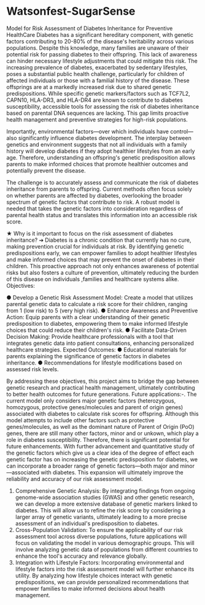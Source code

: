 # Watsonfest-SugarSense
Model for Risk Assessment of Diabetes Inheritance for Preventive HealthCare 
Diabetes has a significant hereditary component, with genetic factors contributing to 20-80% of the disease's heritability across various populations. Despite this knowledge, many families are unaware of their potential risk for passing diabetes to their offspring. This lack of awareness can hinder necessary lifestyle adjustments that could mitigate this risk.
The increasing prevalence of diabetes, exacerbated by sedentary lifestyles, poses a substantial public health challenge, particularly for children of affected individuals or those with a familial history of the disease. These offsprings are at a markedly increased risk due to shared genetic predispositions. While specific genetic markers/factors such as TCF7L2, CAPN10, HLA-DR3, and HLA-DR4 are known to contribute to diabetes susceptibility, accessible tools for assessing the risk of diabetes inheritance based on parental DNA sequences are lacking. This gap limits proactive health management and preventive strategies for high-risk populations.

Importantly, environmental factors—over which individuals have control—also significantly influence diabetes development. The interplay between genetics and environment suggests that not all individuals with a family history will develop diabetes if they adopt healthier lifestyles from an early age. Therefore, understanding an offspring's genetic predisposition allows parents to make informed choices that promote healthier outcomes and potentially prevent the disease.

The challenge is to accurately assess and communicate the risk of diabetes inheritance from parents to offspring. Current methods often focus solely on whether parents are affected by diabetes, overlooking the broader spectrum of genetic factors that contribute to risk. A robust model is needed that takes the genetic factors into consideration regardless of parental health status and translates this information into an accessible risk score.

★	 Why is it important to focus on the risk assessment of diabetes inheritance?
➔	Diabetes is a chronic condition that currently has no cure, making prevention crucial for individuals at risk. By identifying genetic predispositions early, we can empower families to adopt healthier lifestyles and make informed choices that may prevent the onset of diabetes in their children. This proactive approach not only enhances awareness of potential risks but also fosters a culture of prevention, ultimately reducing the burden of this disease on individuals ,families and healthcare systems alike. 
Objectives:

●	Develop a Genetic Risk Assessment Model: Create a model that utilizes parental genetic data to calculate a risk score for their children, ranging from 1 (low risk) to 5 (very high risk).
●	Enhance Awareness and Preventive Action: Equip parents with a clear understanding of their genetic predisposition to diabetes, empowering them to make informed lifestyle choices that could reduce their children's risk.
●	Facilitate Data-Driven Decision Making: Provide healthcare professionals with a tool that integrates genetic data into patient consultations, enhancing personalized healthcare strategies.
Expected Outcomes:
●	Educational materials for parents explaining the significance of genetic factors in diabetes inheritance.
●	Recommendations for lifestyle modifications based on assessed risk levels.

By addressing these objectives, this project aims to bridge the gap between genetic research and practical health management, ultimately contributing to better health outcomes for future generations.
Future applications:-.
The current model only considers major genetic factors (heterozygous, homozygous, protective genes/molecules and parent of origin genes) associated with diabetes to calculate risk scores for offspring. Although this model attempts to include other factors such as protective genes/molecules, as well as the dominant nature of Parent of Origin (PoO) genes, there are still many other factors, minor and or unkown, which play a role in diabetes susceptibility. Therefore, there is significant potential for future enhancements. With further advancement and quantitative study of the genetic factors which give us a clear idea of the degree of effect each genetic factor has on increasing the genetic predisposition for diabetes, we can incorporate a broader range of genetic factors—both major and minor—associated with diabetes. This expansion will ultimately improve the reliability and accuracy of our risk assessment model.

1. Comprehensive Genetic Analysis:
By integrating findings from ongoing genome-wide association studies (GWAS) and other genetic research, we can develop a more extensive database of genetic markers linked to diabetes. This will allow us to refine the risk score by considering a larger array of genetic variants, ultimately leading to a more precise assessment of an individual's predisposition to diabetes.
2. Cross-Population Validation:
To ensure the applicability of our risk assessment tool across diverse populations, future applications will focus on validating the model in various demographic groups. This will involve analyzing genetic data of populations from different countries  to enhance the tool's accuracy and relevance globally.
3. Integration with Lifestyle Factors:
Incorporating environmental and lifestyle factors into the risk assessment model will further enhance its utility. By analyzing how lifestyle choices interact with genetic predispositions, we can provide personalized recommendations that empower families to make informed decisions about health management.
